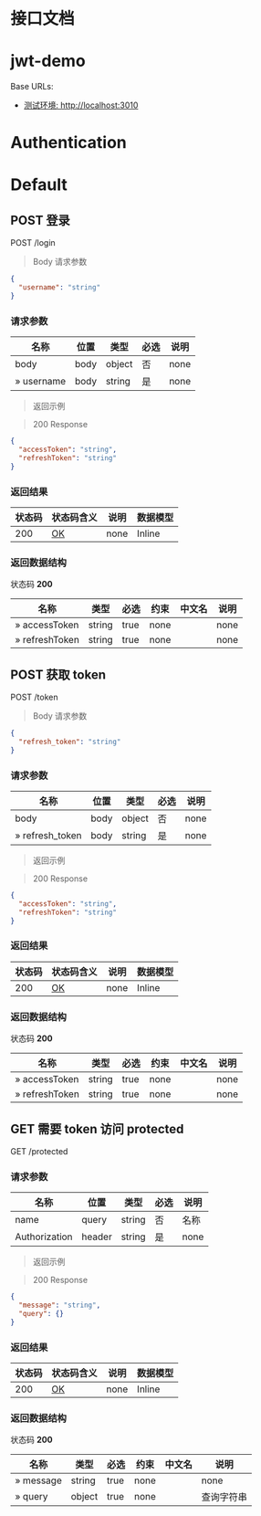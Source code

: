# 接口文档

# jwt-demo

Base URLs:

- <a href="http://localhost:3010">测试环境: http://localhost:3010</a>

# Authentication

# Default

## POST 登录

POST /login

> Body 请求参数

```json
{
  "username": "string"
}
```

### 请求参数

| 名称       | 位置 | 类型   | 必选 | 说明 |
| ---------- | ---- | ------ | ---- | ---- |
| body       | body | object | 否   | none |
| » username | body | string | 是   | none |

> 返回示例

> 200 Response

```json
{
  "accessToken": "string",
  "refreshToken": "string"
}
```

### 返回结果

| 状态码 | 状态码含义                                              | 说明 | 数据模型 |
| ------ | ------------------------------------------------------- | ---- | -------- |
| 200    | [OK](https://tools.ietf.org/html/rfc7231#section-6.3.1) | none | Inline   |

### 返回数据结构

状态码 **200**

| 名称           | 类型   | 必选 | 约束 | 中文名 | 说明 |
| -------------- | ------ | ---- | ---- | ------ | ---- |
| » accessToken  | string | true | none |        | none |
| » refreshToken | string | true | none |        | none |

## POST 获取 token

POST /token

> Body 请求参数

```json
{
  "refresh_token": "string"
}
```

### 请求参数

| 名称            | 位置 | 类型   | 必选 | 说明 |
| --------------- | ---- | ------ | ---- | ---- |
| body            | body | object | 否   | none |
| » refresh_token | body | string | 是   | none |

> 返回示例

> 200 Response

```json
{
  "accessToken": "string",
  "refreshToken": "string"
}
```

### 返回结果

| 状态码 | 状态码含义                                              | 说明 | 数据模型 |
| ------ | ------------------------------------------------------- | ---- | -------- |
| 200    | [OK](https://tools.ietf.org/html/rfc7231#section-6.3.1) | none | Inline   |

### 返回数据结构

状态码 **200**

| 名称           | 类型   | 必选 | 约束 | 中文名 | 说明 |
| -------------- | ------ | ---- | ---- | ------ | ---- |
| » accessToken  | string | true | none |        | none |
| » refreshToken | string | true | none |        | none |

## GET 需要 token 访问 protected

GET /protected

### 请求参数

| 名称          | 位置   | 类型   | 必选 | 说明 |
| ------------- | ------ | ------ | ---- | ---- |
| name          | query  | string | 否   | 名称 |
| Authorization | header | string | 是   | none |

> 返回示例

> 200 Response

```json
{
  "message": "string",
  "query": {}
}
```

### 返回结果

| 状态码 | 状态码含义                                              | 说明 | 数据模型 |
| ------ | ------------------------------------------------------- | ---- | -------- |
| 200    | [OK](https://tools.ietf.org/html/rfc7231#section-6.3.1) | none | Inline   |

### 返回数据结构

状态码 **200**

| 名称      | 类型   | 必选 | 约束 | 中文名 | 说明       |
| --------- | ------ | ---- | ---- | ------ | ---------- |
| » message | string | true | none |        | none       |
| » query   | object | true | none |        | 查询字符串 |

